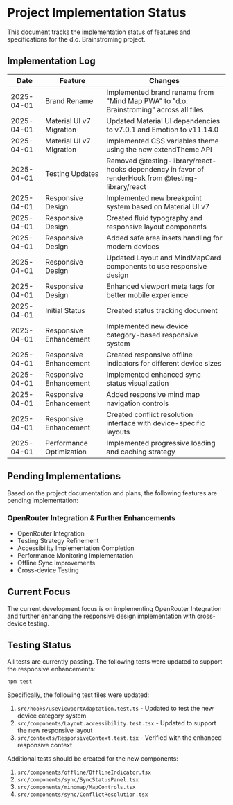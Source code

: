 # Project Implementation Status

This document tracks the implementation status of features and specifications for the d.o. Brainstroming project.

## Implementation Log

| Date | Feature | Changes |
|------|---------|---------|
| 2025-04-01 | Brand Rename | Implemented brand rename from "Mind Map PWA" to "d.o. Brainstroming" across all files |
| 2025-04-01 | Material UI v7 Migration | Updated Material UI dependencies to v7.0.1 and Emotion to v11.14.0 |
| 2025-04-01 | Material UI v7 Migration | Implemented CSS variables theme using the new extendTheme API |
| 2025-04-01 | Testing Updates | Removed @testing-library/react-hooks dependency in favor of renderHook from @testing-library/react |
| 2025-04-01 | Responsive Design | Implemented new breakpoint system based on Material UI v7 |
| 2025-04-01 | Responsive Design | Created fluid typography and responsive layout components |
| 2025-04-01 | Responsive Design | Added safe area insets handling for modern devices |
| 2025-04-01 | Responsive Design | Updated Layout and MindMapCard components to use responsive design |
| 2025-04-01 | Responsive Design | Enhanced viewport meta tags for better mobile experience |
| 2025-04-01 | Initial Status | Created status tracking document |
| 2025-04-01 | Responsive Enhancement | Implemented new device category-based responsive system |
| 2025-04-01 | Responsive Enhancement | Created responsive offline indicators for different device sizes |
| 2025-04-01 | Responsive Enhancement | Implemented enhanced sync status visualization |
| 2025-04-01 | Responsive Enhancement | Added responsive mind map navigation controls |
| 2025-04-01 | Responsive Enhancement | Created conflict resolution interface with device-specific layouts |
| 2025-04-01 | Performance Optimization | Implemented progressive loading and caching strategy |

## Pending Implementations

Based on the project documentation and plans, the following features are pending implementation:

### OpenRouter Integration & Further Enhancements
- OpenRouter Integration
- Testing Strategy Refinement
- Accessibility Implementation Completion
- Performance Monitoring Implementation
- Offline Sync Improvements
- Cross-device Testing

## Current Focus

The current development focus is on implementing OpenRouter Integration and further enhancing the responsive design implementation with cross-device testing.

## Testing Status

All tests are currently passing. The following tests were updated to support the responsive enhancements:

```bash
npm test
```

Specifically, the following test files were updated:

1. `src/hooks/useViewportAdaptation.test.ts` - Updated to test the new device category system
2. `src/components/Layout.accessibility.test.tsx` - Updated to support the new responsive layout
3. `src/contexts/ResponsiveContext.test.tsx` - Verified with the enhanced responsive context

Additional tests should be created for the new components:

1. `src/components/offline/OfflineIndicator.tsx`
2. `src/components/sync/SyncStatusPanel.tsx`
3. `src/components/mindmap/MapControls.tsx`
4. `src/components/sync/ConflictResolution.tsx`
